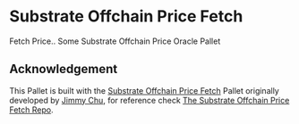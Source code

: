 # Substrate Offchain Price Fetch 
Fetch Price.. Some Substrate Offchain Price Oracle Pallet

## Acknowledgement

This Pallet is built with the [Substrate Offchain Price Fetch](https://github.com/jimmychu0807/substrate-offchain-pricefetch/tree/master/substrate/pallets/price-fetch) Pallet originally developed by [Jimmy Chu](https://github.com/jimmychu0807/), for reference check [The Substrate Offchain Price Fetch Repo](https://github.com/jimmychu0807/substrate-offchain-pricefetch).
